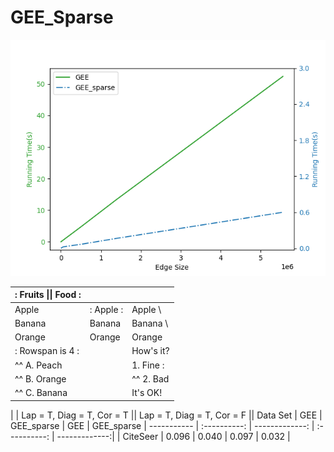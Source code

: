 # GEE_Sparse

![Preview Image](https://github.com/xihan-qin/GEE_Sparse/blob/main/GEE_vs_GEE_sparse.png)


| :        Fruits \|\| Food       : |||
| :--------- | :-------- | :--------  |
| Apple      | : Apple : | Apple      \
| Banana     |   Banana  | Banana     \
| Orange     |   Orange  | Orange     |
| :   Rowspan is 4    : || How's it?  |
|^^    A. Peach         ||   1. Fine :|
|^^    B. Orange        ||^^ 2. Bad   |
|^^    C. Banana        ||  It's OK!  |



|             | Lap = T, Diag = T, Cor = T   || Lap = T, Diag = T, Cor = F   ||
Data Set      |     GEE      |   GEE_sparse   |     GEE      |   GEE_sparse   |
  ----------- | :----------: | -------------: | :----------: |  -------------:|
| CiteSeer    |     0.096    |      0.040     |     0.097    |      0.032     |




